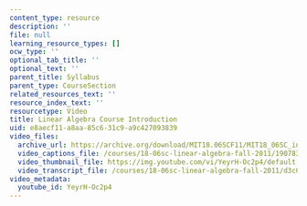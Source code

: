 ```yaml
---
content_type: resource
description: ''
file: null
learning_resource_types: []
ocw_type: ''
optional_tab_title: ''
optional_text: ''
parent_title: Syllabus
parent_type: CourseSection
related_resources_text: ''
resource_index_text: ''
resourcetype: Video
title: Linear Algebra Course Introduction
uid: e8aecf11-a8aa-85c6-31c9-a9c427093839
video_files:
  archive_url: https://archive.org/download/MIT18.06SCF11/MIT18_06SC_intro_300k.mp4
  video_captions_file: /courses/18-06sc-linear-algebra-fall-2011/190783ec11085ed498d9abdd30b2b2c0_YeyrH-Oc2p4.vtt
  video_thumbnail_file: https://img.youtube.com/vi/YeyrH-Oc2p4/default.jpg
  video_transcript_file: /courses/18-06sc-linear-algebra-fall-2011/d3c0898b867b1ae09688ea8d5db4fa03_YeyrH-Oc2p4.pdf
video_metadata:
  youtube_id: YeyrH-Oc2p4
---
```

